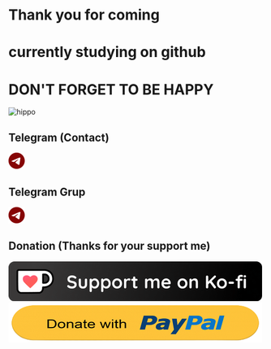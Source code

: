 # Thank you for coming
# currently studying on github
# DON'T FORGET TO BE HAPPY
![hippo](https://media.giphy.com/media/xpipBcvgSTptK/giphy.gif)


## Telegram (Contact)
[![Telegram](https://raw.githubusercontent.com/givpn/givpn/c91a95755c7ae4cd08847e6c9d8d93cafb01eb7e/telegram.svg)](https://t.me/givpn/)
## Telegram Grup
[![Telegram](https://raw.githubusercontent.com/givpn/givpn/c91a95755c7ae4cd08847e6c9d8d93cafb01eb7e/telegram.svg)](https://t.me/givpn_grup/)


## Donation (Thanks for your support me)
[![Ko-fi donate button](https://raw.githubusercontent.com/givpn/givpn/main/ko-fi-donate.png)](https://ko-fi.com/givpn11)
[![PayPal donate button](https://raw.githubusercontent.com/givpn/givpn/main/paypal-donate.png)](https://paypal.me/givpn11)
